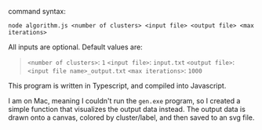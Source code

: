 command syntax:
```
node algorithm.js <number of clusters> <input file> <output file> <max iterations> 
```

All inputs are optional. Default values are:
> `<number of clusters>`: `1`
> `<input file>`: `input.txt`
> `<output file>`: `<input file name>_output.txt`
> `<max iterations>`: `1000`

This program is written in Typescript, and compiled into Javascript.

I am on Mac, meaning I couldn't run the `gen.exe` program, so I created a simple function that visualizes the output data instead. The output data is drawn onto a canvas, colored by cluster/label, and then saved to an svg file.